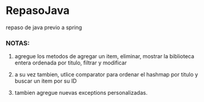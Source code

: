 # RepasoJava
repaso de java previo a spring

### NOTAS:

1. agregue los metodos de agregar un item, eliminar, mostrar la biblioteca entera ordenada por titulo, filtrar y modificar


2. a su vez tambien, utlice comparator para ordenar el hashmap por titulo y buscar un item por su ID


3. tambien agregue nuevas exceptions personalizadas.
